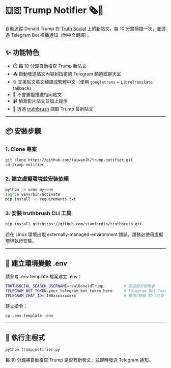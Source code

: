 # 🇺🇸 Trump Notifier 🗞️📢

自動追蹤 Donald Trump 在 [Truth Social](https://truthsocial.com/) 上的新貼文，每 10 分鐘掃描一次，並透過 Telegram Bot 推播通知（附中文翻譯）。

## ✨ 功能特色

- ⏱️ 每 10 分鐘自動檢查 Trump 新貼文
- 📤 自動發送貼文內容到指定的 Telegram 頻道或聊天室
- 🌐 支援貼文英文翻譯成繁體中文（使用 `googletrans` + `LibreTranslate` fallback）
- 🔁 不會重複推送相同貼文
- 📹 偵測影片貼文並加上提示
- 🧪 透過 [truthbrush](https://github.com/stanfordio/truthbrush) 擷取 Trump 最新貼文

---

## 📦 安裝步驟

### 1. Clone 專案

```bash
git clone https://github.com/taiwanJK/trump-notifier.git
cd trump-notifier
```

### 2. 建立虛擬環境並安裝依賴
```bash
python -m venv my-env
source venv/bin/activate
pip install -r requirements.txt
```

### 3. 安裝 truthbrush CLI 工具
```bash
pip install git+https://github.com/stanfordio/truthbrush.git
``` 
若在 Linux 環境出現 externally-managed-environment 錯誤，請務必使用虛擬環境執行安裝。

---

## 🔐 建立環境變數 .env
請參考 .env.template 檔案建立 .env：
```bash
TRUTHSOCIAL_SEARCH_USERNAME=realDonaldTrump         # 要追蹤的使用者
TELEGRAM_BOT_TOKEN=your_telegram_bot_token_here     # Telegram Bot Token
TELEGRAM_CHAT_ID=-100xxxxxxxxxx                     # 頻道/群組 ID（注意：頻道需設為公開）
```

建立指令：
```bash
cp .env.template .env
```

---

## 🚀 執行主程式
```bash
python trump_notifier.py
```
每 10 分鐘將自動檢查 Trump 是否有新發文，並即時發送 Telegram 通知。
